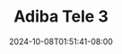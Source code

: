 --- 
title: "Adiba Tele 3"
description: "video   Adiba Tele 3 simontok   baru"
date: 2024-10-08T01:51:41-08:00
file_code: "fs2ljc0ctzor"
draft: false
cover: "k36nb6ah1txndkpj.jpg"
tags: ["Adiba", "Tele", "bokep-indo", "bokep-viral", "bokep-ig"]
length: 299
fld_id: "1483867"
foldername: "Adiba"
categories: ["Adiba"]
views: 0
---